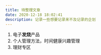 ```yaml
---
title: 待整理文章
date: 2020-12-18 18:02:41
description: 记录一些想要记录来不及记录的企划
---
```


1. 电子**发烧**产品
2. 个人管理方法，时间健康兴趣管理
3. 理财专区